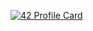 [![42 Profile Card](https://1337-readme.vercel.app/api/profile?cursus=42&dark=true&email=hide&leet_logo=hide&login=wollio)](https://profile.intra.42.fr/users/wollio)
